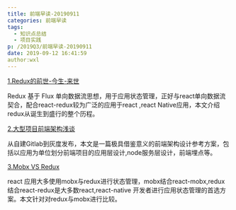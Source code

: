 ```yaml
---
title: 前端早读-20190911
categories: 前端早读
tags:
  - 知识点总结
  - 项目实践
p: /2019Q3/前端早读-20190911
date: 2019-09-12 16:41:59
author:wxl
---
```


[1.Redux的前世-今生-来世](https://juejin.im/post/5ac451b06fb9a028c368ff9c)

Redux 基于 Flux 单向数据流思想，用于应用状态管理，正好与react单向数据流契合，配合react-redux较为广泛的应用于react ,react Native应用，本文介绍redux从诞生到盛行的整个历程。

[2.大型项目前端架构浅谈](https://juejin.im/post/5cea1f705188250640005472)

从自建Gitlab到灰度发布，本文是一篇极具借鉴意义的前端架构设计参考方案，包括以应用为单位划分前端项目的应用层设计,node服务层设计，前端埋点等。

[3.Mobx VS Redux](https://juejin.im/post/5a7fd72c5188257a766324ae)

react 应用大多使用mobx与redux进行状态管理，mobx结合react-mobx,redux结合react-redux是大多数react,react-native 开发者进行应用状态管理的首选方案。本文针对对redux与mobx进行比较。

